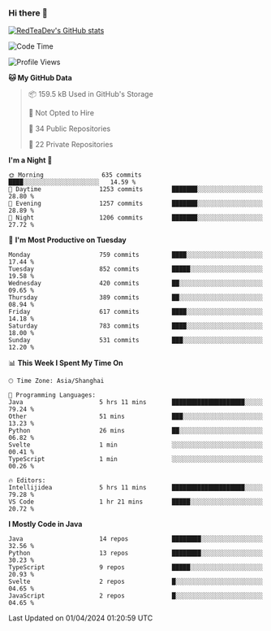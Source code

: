 ### Hi there 👋

<!--
**RedTeaDev/RedTeaDev** is a ✨ _special_ ✨ repository because its `README.md` (this file) appears on your GitHub profile.

Here are some ideas to get you started:

- 🔭 I’m currently working on ...
- 🌱 I’m currently learning ...
- 👯 I’m looking to collaborate on ...
- 🤔 I’m looking for help with ...
- 💬 Ask me about ...
- 📫 How to reach me: ...
- 😄 Pronouns: ...
- ⚡ Fun fact: ...
-->

<!--
[![wakatime](https://wakatime.com/badge/user/6b101ed0-04c0-4490-9283-eb61f2efff96.svg)](https://wakatime.com/@6b101ed0-04c0-4490-9283-eb61f2efff96)
!-->

[![RedTeaDev's GitHub stats](https://github-readme-stats.vercel.app/api?username=RedTeaDev)](https://github.com/anuraghazra/github-readme-stats)
<!--
[![willianrod's wakatime stats](https://github-readme-stats.vercel.app/api/wakatime?username=RedTeaDev)](https://github.com/anuraghazra/github-readme-stats)
!-->
<!--START_SECTION:waka-->
![Code Time](http://img.shields.io/badge/Code%20Time-2%2C132%20hrs%2030%20mins-blue)

![Profile Views](http://img.shields.io/badge/Profile%20Views-0-blue)

**🐱 My GitHub Data** 

> 📦 159.5 kB Used in GitHub's Storage 
 > 
> 🚫 Not Opted to Hire
 > 
> 📜 34 Public Repositories 
 > 
> 🔑 22 Private Repositories 
 > 
**I'm a Night 🦉** 

```text
🌞 Morning                635 commits         ████░░░░░░░░░░░░░░░░░░░░░   14.59 % 
🌆 Daytime                1253 commits        ███████░░░░░░░░░░░░░░░░░░   28.80 % 
🌃 Evening                1257 commits        ███████░░░░░░░░░░░░░░░░░░   28.89 % 
🌙 Night                  1206 commits        ███████░░░░░░░░░░░░░░░░░░   27.72 % 
```
📅 **I'm Most Productive on Tuesday** 

```text
Monday                   759 commits         ████░░░░░░░░░░░░░░░░░░░░░   17.44 % 
Tuesday                  852 commits         █████░░░░░░░░░░░░░░░░░░░░   19.58 % 
Wednesday                420 commits         ██░░░░░░░░░░░░░░░░░░░░░░░   09.65 % 
Thursday                 389 commits         ██░░░░░░░░░░░░░░░░░░░░░░░   08.94 % 
Friday                   617 commits         ████░░░░░░░░░░░░░░░░░░░░░   14.18 % 
Saturday                 783 commits         ████░░░░░░░░░░░░░░░░░░░░░   18.00 % 
Sunday                   531 commits         ███░░░░░░░░░░░░░░░░░░░░░░   12.20 % 
```


📊 **This Week I Spent My Time On** 

```text
🕑︎ Time Zone: Asia/Shanghai

💬 Programming Languages: 
Java                     5 hrs 11 mins       ████████████████████░░░░░   79.24 % 
Other                    51 mins             ███░░░░░░░░░░░░░░░░░░░░░░   13.23 % 
Python                   26 mins             ██░░░░░░░░░░░░░░░░░░░░░░░   06.82 % 
Svelte                   1 min               ░░░░░░░░░░░░░░░░░░░░░░░░░   00.41 % 
TypeScript               1 min               ░░░░░░░░░░░░░░░░░░░░░░░░░   00.26 % 

🔥 Editors: 
Intellijidea             5 hrs 11 mins       ████████████████████░░░░░   79.28 % 
VS Code                  1 hr 21 mins        █████░░░░░░░░░░░░░░░░░░░░   20.72 % 
```

**I Mostly Code in Java** 

```text
Java                     14 repos            ████████░░░░░░░░░░░░░░░░░   32.56 % 
Python                   13 repos            ████████░░░░░░░░░░░░░░░░░   30.23 % 
TypeScript               9 repos             █████░░░░░░░░░░░░░░░░░░░░   20.93 % 
Svelte                   2 repos             █░░░░░░░░░░░░░░░░░░░░░░░░   04.65 % 
JavaScript               2 repos             █░░░░░░░░░░░░░░░░░░░░░░░░   04.65 % 
```




 Last Updated on 01/04/2024 01:20:59 UTC
<!--END_SECTION:waka-->


